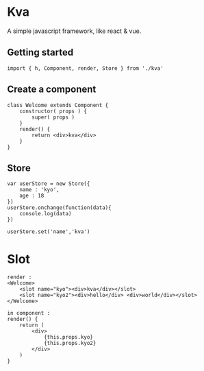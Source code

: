 # Kva
A simple javascript framework, like react & vue.

## Getting started

```
import { h, Component, render, Store } from './kva'
```

## Create a component

```
class Welcome extends Component {
    constructor( props ) {
        super( props )
    }
    render() {
        return <div>kva</div>
    }
}
```

## Store

```
var userStore = new Store({
    name : 'kyo',
    age : 18
})
userStore.onchange(function(data){
    console.log(data)
})

userStore.set('name','kva')
```

# Slot

```
render :
<Welcome>
    <slot name="kyo"><div>kva</div></slot>
    <slot name="kyo2"><div>hello</div> <div>world</div></slot>
</Welcome>

in component :
render() {
    return (
        <div>
            {this.props.kyo}
            {this.props.kyo2}
        </div>
    )
}
```